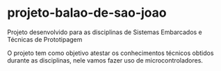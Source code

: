 # projeto-balao-de-sao-joao

Projeto desenvolvido para as disciplinas de Sistemas Embarcados e Técnicas de Prototipagem

O projeto tem como objetivo atestar os conhecimentos técnicos obtidos durante as disciplinas, nele vamos fazer uso de microcontroladores.

